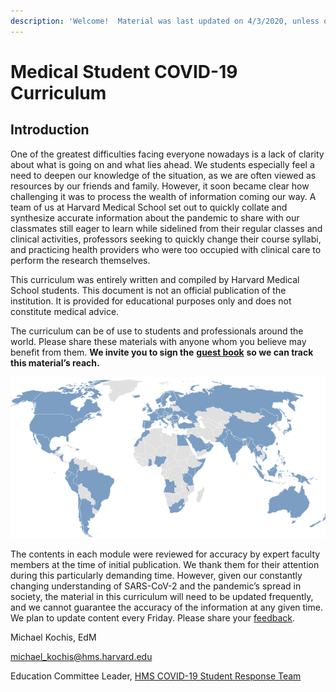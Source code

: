 ```yaml
---
description: 'Welcome!  Material was last updated on 4/3/2020, unless otherwise specified.'
---
```


# Medical Student COVID-19 Curriculum

## Introduction

One of the greatest difficulties facing everyone nowadays is a lack of clarity about what is going on and what lies ahead.  We students especially feel a need to deepen our knowledge of the situation, as we are often viewed as resources by our friends and family.  However, it soon became clear how challenging it was to process the wealth of information coming our way.  A team of us at Harvard Medical School set out to quickly collate and synthesize accurate information about the pandemic to share with our classmates still eager to learn while sidelined from their regular classes and clinical activities, professors seeking to quickly change their course syllabi, and practicing health providers who were too occupied with clinical care to perform the research themselves.

This curriculum was entirely written and compiled by Harvard Medical School students.  This document is not an official publication of the institution.  It is provided for educational purposes only and does not constitute medical advice.

The curriculum can be of use to students and professionals around the world.  Please share these materials with anyone whom you believe may benefit from them.  **We invite you to sign the** [**guest book**](https://docs.google.com/forms/d/e/1FAIpQLSdDgCyBO-l7qsamNhbEPznxhaDetC-dFBd4W5Tu5WC4zBWC6g/viewform) **so we can track this material’s reach.**

![As of April 3, visitors from 85 countries have signed the guest book!](.gitbook/assets/screen-shot-2020-04-04-at-11.18.05-am.png)

The contents in each module were reviewed for accuracy by expert faculty members at the time of initial publication.  We thank them for their attention during this particularly demanding time. However, given our constantly changing understanding of SARS-CoV-2 and the pandemic’s spread in society, the material in this curriculum will need to be updated frequently, and we cannot guarantee the accuracy of the information at any given time.  We plan to update content every Friday.  Please share your [feedback](https://docs.google.com/forms/d/e/1FAIpQLSdZGYWkx5AVaYUIxCwvQmI75Vu6jVOHkinhDHr_XbrQq4WMTg/viewform).

Michael Kochis, EdM

[michael\_kochis@hms.harvard.edu](mailto:michael_kochis@hms.harvard.edu)

Education Committee Leader, [HMS COVID-19 Student Response Team](https://covidstudentresponse.org/about/) 

